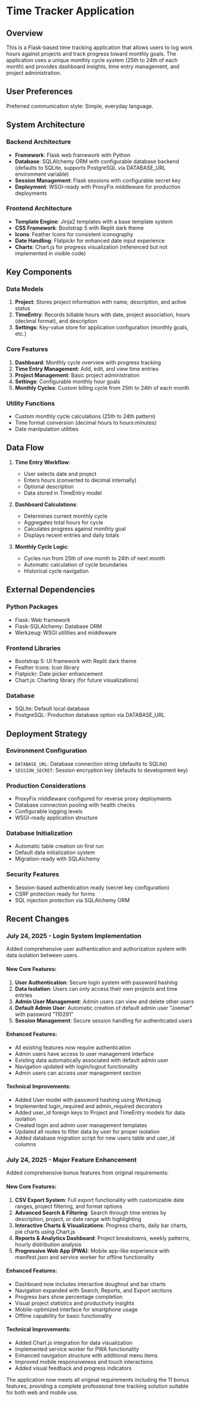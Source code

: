 # Time Tracker Application

## Overview

This is a Flask-based time tracking application that allows users to log work hours against projects and track progress toward monthly goals. The application uses a unique monthly cycle system (25th to 24th of each month) and provides dashboard insights, time entry management, and project administration.

## User Preferences

Preferred communication style: Simple, everyday language.

## System Architecture

### Backend Architecture
- **Framework**: Flask web framework with Python
- **Database**: SQLAlchemy ORM with configurable database backend (defaults to SQLite, supports PostgreSQL via DATABASE_URL environment variable)
- **Session Management**: Flask sessions with configurable secret key
- **Deployment**: WSGI-ready with ProxyFix middleware for production deployments

### Frontend Architecture
- **Template Engine**: Jinja2 templates with a base template system
- **CSS Framework**: Bootstrap 5 with Replit dark theme
- **Icons**: Feather Icons for consistent iconography
- **Date Handling**: Flatpickr for enhanced date input experience
- **Charts**: Chart.js for progress visualization (referenced but not implemented in visible code)

## Key Components

### Data Models
1. **Project**: Stores project information with name, description, and active status
2. **TimeEntry**: Records billable hours with date, project association, hours (decimal format), and description
3. **Settings**: Key-value store for application configuration (monthly goals, etc.)

### Core Features
1. **Dashboard**: Monthly cycle overview with progress tracking
2. **Time Entry Management**: Add, edit, and view time entries
3. **Project Management**: Basic project administration
4. **Settings**: Configurable monthly hour goals
5. **Monthly Cycles**: Custom billing cycle from 25th to 24th of each month

### Utility Functions
- Custom monthly cycle calculations (25th to 24th pattern)
- Time format conversion (decimal hours to hours:minutes)
- Date manipulation utilities

## Data Flow

1. **Time Entry Workflow**:
   - User selects date and project
   - Enters hours (converted to decimal internally)
   - Optional description
   - Data stored in TimeEntry model

2. **Dashboard Calculations**:
   - Determines current monthly cycle
   - Aggregates total hours for cycle
   - Calculates progress against monthly goal
   - Displays recent entries and daily totals

3. **Monthly Cycle Logic**:
   - Cycles run from 25th of one month to 24th of next month
   - Automatic calculation of cycle boundaries
   - Historical cycle navigation

## External Dependencies

### Python Packages
- Flask: Web framework
- Flask-SQLAlchemy: Database ORM
- Werkzeug: WSGI utilities and middleware

### Frontend Libraries
- Bootstrap 5: UI framework with Replit dark theme
- Feather Icons: Icon library
- Flatpickr: Date picker enhancement
- Chart.js: Charting library (for future visualizations)

### Database
- SQLite: Default local database
- PostgreSQL: Production database option via DATABASE_URL

## Deployment Strategy

### Environment Configuration
- `DATABASE_URL`: Database connection string (defaults to SQLite)
- `SESSION_SECRET`: Session encryption key (defaults to development key)

### Production Considerations
- ProxyFix middleware configured for reverse proxy deployments
- Database connection pooling with health checks
- Configurable logging levels
- WSGI-ready application structure

### Database Initialization
- Automatic table creation on first run
- Default data initialization system
- Migration-ready with SQLAlchemy

### Security Features
- Session-based authentication ready (secret key configuration)
- CSRF protection ready for forms
- SQL injection protection via SQLAlchemy ORM

## Recent Changes

### July 24, 2025 - Login System Implementation
Added comprehensive user authentication and authorization system with data isolation between users.

#### New Core Features:
1. **User Authentication**: Secure login system with password hashing
2. **Data Isolation**: Users can only access their own projects and time entries
3. **Admin User Management**: Admin users can view and delete other users
4. **Default Admin User**: Automatic creation of default admin user "Joemar" with password "110291"
5. **Session Management**: Secure session handling for authenticated users

#### Enhanced Features:
- All existing features now require authentication
- Admin users have access to user management interface
- Existing data automatically associated with default admin user
- Navigation updated with login/logout functionality
- Admin users can access user management section

#### Technical Improvements:
- Added User model with password hashing using Werkzeug
- Implemented login_required and admin_required decorators
- Added user_id foreign keys to Project and TimeEntry models for data isolation
- Created login and admin user management templates
- Updated all routes to filter data by user for proper isolation
- Added database migration script for new users table and user_id columns

### July 24, 2025 - Major Feature Enhancement
Added comprehensive bonus features from original requirements:

#### New Core Features:
1. **CSV Export System**: Full export functionality with customizable date ranges, project filtering, and format options
2. **Advanced Search & Filtering**: Search through time entries by description, project, or date range with highlighting
3. **Interactive Charts & Visualizations**: Progress charts, daily bar charts, pie charts using Chart.js
4. **Reports & Analytics Dashboard**: Project breakdowns, weekly patterns, hourly distribution analysis
5. **Progressive Web App (PWA)**: Mobile app-like experience with manifest.json and service worker for offline functionality

#### Enhanced Features:
- Dashboard now includes interactive doughnut and bar charts
- Navigation expanded with Search, Reports, and Export sections
- Progress bars show percentage completion
- Visual project statistics and productivity insights
- Mobile-optimized interface for smartphone usage
- Offline capability for basic functionality

#### Technical Improvements:
- Added Chart.js integration for data visualization
- Implemented service worker for PWA functionality
- Enhanced navigation structure with additional menu items
- Improved mobile responsiveness and touch interactions
- Added visual feedback and progress indicators

The application now meets all original requirements including the 11 bonus features, providing a complete professional time tracking solution suitable for both web and mobile use.
